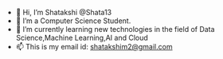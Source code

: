 - 👋 Hi, I’m Shatakshi @Shata13
- 👀 I’m a Computer Science Student.
- 🌱 I’m currently learning new technologies in the field of Data Science,Machine Learning,AI and Cloud
- 📫 This is my email id: shatakshim2@gmail.com

<!---
Shata13/Shata13 is a ✨ special ✨ repository because its `README.md` (this file) appears on your GitHub profile.
You can click the Preview link to take a look at your changes.
--->
